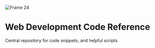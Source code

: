 ![Frame 24](https://github.com/manningstinson/codereference/assets/104523090/0dcc8081-43fe-4f75-ae74-cedde220e80a)
# Web Development Code Reference
Central repository for code snippets, and helpful scripts

